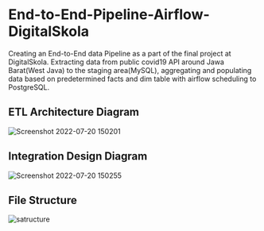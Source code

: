 # End-to-End-Pipeline-Airflow-DigitalSkola
Creating an End-to-End data Pipeline as a part of the final project at DigitalSkola. Extracting data from public covid19 API around Jawa Barat(West Java) to the staging area(MySQL), aggregating and populating data based on predetermined facts and dim table with airflow scheduling to PostgreSQL.

## ETL Architecture Diagram
![Screenshot 2022-07-20 150201](https://user-images.githubusercontent.com/75570657/179929690-0f4bfa0e-7102-4bb0-9338-1c0766f55b60.png)

## Integration Design Diagram
![Screenshot 2022-07-20 150255](https://user-images.githubusercontent.com/75570657/179929899-8988a439-c06f-4091-b2b2-5615fcbbc117.png)


## File Structure 
![satructure](https://user-images.githubusercontent.com/75570657/179929313-c4186375-03b2-4eea-9ada-e4a9345578e0.png)
